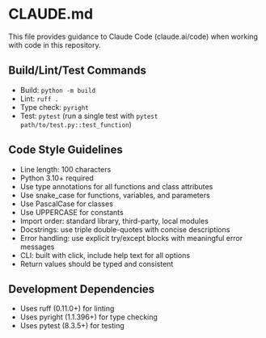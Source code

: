 # CLAUDE.md

This file provides guidance to Claude Code (claude.ai/code) when working with code in this repository.

## Build/Lint/Test Commands
- Build: `python -m build`
- Lint: `ruff .`
- Type check: `pyright`
- Test: `pytest` (run a single test with `pytest path/to/test.py::test_function`)

## Code Style Guidelines
- Line length: 100 characters
- Python 3.10+ required
- Use type annotations for all functions and class attributes
- Use snake_case for functions, variables, and parameters
- Use PascalCase for classes
- Use UPPERCASE for constants
- Import order: standard library, third-party, local modules
- Docstrings: use triple double-quotes with concise descriptions
- Error handling: use explicit try/except blocks with meaningful error messages
- CLI: built with click, include help text for all options
- Return values should be typed and consistent

## Development Dependencies
- Uses ruff (0.11.0+) for linting
- Uses pyright (1.1.396+) for type checking
- Uses pytest (8.3.5+) for testing